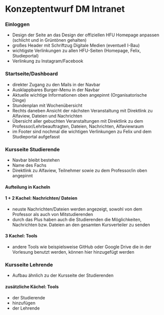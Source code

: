 # Konzeptentwurf DM Intranet

### Einloggen
- Design der Seite an das Design der offiziellen HFU Homepage anpassen (schlicht und in Grüntönen gehalten)
- großes Header mit Schriftzug Digitale Medien (eventuell I-Bau)
- wichtigste Verlinkungen zu allen HFU-Seiten (Homepage, Felix, Studieportal)
- Verlinkung zu Instagram/Facebook

### Startseite/Dashboard
- direkter Zugang zu den Mails in der Navbar
- Ausklappbares Burger-Menu in der Navbar
- Aktuelle wichtige Informationen oben angepinnt (Organisatorische Dinge)
- Stundenplan mit Wochenübersicht 
- Rechts daneben Ansicht der nächsten Veranstaltung mit Direktlink zu Alfaview, Dateien und Nachrichten
- Übersicht aller gebuchten Veranstaltungen mit Direktlink zu dem Professor/Lehrbeauftragten, Dateien, Nachrichten, Alfaviewraum
- im Footer sind nochmal die wichtigen Verlinkungen zu Felix und dem Studieportal aufgefasst

### Kursseite Studierende
- Navbar bleibt bestehen
- Name des Fachs 
- Direktlink zu Alfaview, Teilnehmer sowie zu dem Professor/in oben angepinnt

#### Aufteilung in Kacheln 
#### 1 + 2 Kachel: Nachrichten/ Dateien
- neuste Nachrichten/Dateien werden angezeigt, sowohl von dem Professor als auch von Mitstudierenden
- durch das Plus haben auch die Studierenden die Möglichkeiten, Nachrichten bzw. Dateien an den gesamten 			Kursverteiler zu senden

#### 3 Kachel: Tools
- andere Tools wie beispielsweise GitHub oder Google Drive die in der Vorlesung benutzt werden, können hier 			hinzugefügt werden


### Kursseite Lehrende

- Aufbau ähnlich zu der Kursseite der Studierenden

#### zusätzliche Kächel: Tools
- der Studierende
- hinzufügen 
- der Lehrende

